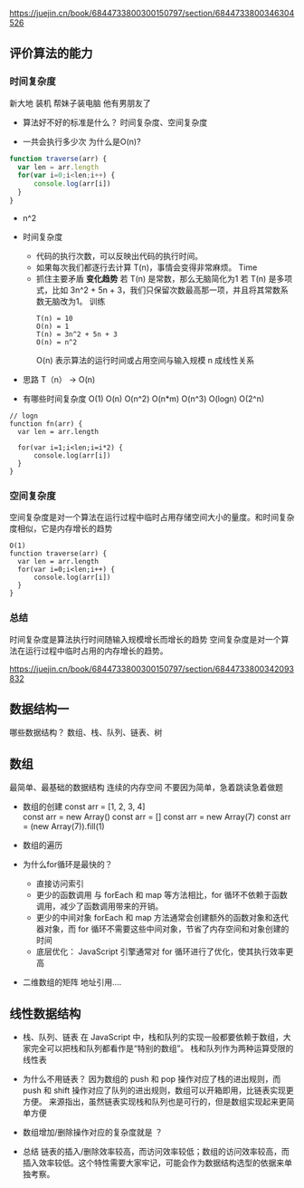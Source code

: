 https://juejin.cn/book/6844733800300150797/section/6844733800346304526

## 评价算法的能力
  ### 时间复杂度
  新大地 装机  帮妹子装电脑  他有男朋友了
  - 算法好不好的标准是什么？
  时间复杂度、空间复杂度

  - 一共会执行多少次 为什么是O(n)?
  ```js
  function traverse(arr) {
    var len = arr.length
    for(var i=0;i<len;i++) {
        console.log(arr[i])
    }
}

  ```
  - n^2 
  
  - 时间复杂度
    - 代码的执行次数，可以反映出代码的执行时间。
    - 如果每次我们都逐行去计算 T(n)，事情会变得非常麻烦。  Time
    - 抓住主要矛盾 **变化趋势**
      若 T(n) 是常数，那么无脑简化为1 
      若 T(n) 是多项式，比如 3n^2 + 5n + 3，我们只保留次数最高那一项，并且将其常数系数无脑改为1。
      训练
      ```
      T(n) = 10  
      O(n) = 1
      T(n) = 3n^2 + 5n + 3
      O(n) = n^2
      ```
      O(n) 表示算法的运行时间或占用空间与输入规模 n 成线性关系

  - 思路
    T（n） -> O(n)


  - 有哪些时间复杂度
    O(1)
    O(n)
    O(n^2)
    O(n*m)
    O(n^3)
    O(logn)
    O(2^n)

  ```
  // logn
  function fn(arr) {
    var len = arr.length  
    
    for(var i=1;i<len;i=i*2) {
        console.log(arr[i])
    }
  }
  ```

  ### 空间复杂度

  空间复杂度是对一个算法在运行过程中临时占用存储空间大小的量度。和时间复杂度相似，它是内存增长的趋势

  ```
  O(1)
  function traverse(arr) {
    var len = arr.length
    for(var i=0;i<len;i++) {
        console.log(arr[i])
    }
}

  ```
  ### 总结
  时间复杂度是算法执行时间随输入规模增长而增长的趋势
  空间复杂度是对一个算法在运行过程中临时占用的内存增长的趋势。

https://juejin.cn/book/6844733800300150797/section/6844733800342093832

## 数据结构一
  哪些数据结构？
  数组、栈、队列、链表、树
  ## 数组
  最简单、最基础的数据结构   连续的内存空间
  不要因为简单，急着跳读急着做题
  - 数组的创建
    const arr = [1, 2, 3, 4]   
    const arr = new Array()
    const arr = []
    const arr = new Array(7)
    const arr = (new Array(7)).fill(1)
  - 数组的遍历

  - 为什么for循环是最快的？
    - 直接访问索引
    - 更少的函数调用
      与 forEach 和 map 等方法相比，for 循环不依赖于函数调用，减少了函数调用带来的开销。
    - 更少的中间对象
      forEach 和 map 方法通常会创建额外的函数对象和迭代器对象，而 for 循环不需要这些中间对象，节省了内存空间和对象创建的时间
    - 底层优化： JavaScript 引擎通常对 for 循环进行了优化，使其执行效率更高

  - 二维数组的矩阵
    地址引用....

## 线性数据结构
  - 栈、队列、链表
    在 JavaScript 中，栈和队列的实现一般都要依赖于数组，大家完全可以把栈和队列都看作是“特别的数组”。
    栈和队列作为两种运算受限的线性表
  - 为什么不用链表？
    因为数组的 push 和 pop 操作对应了栈的进出规则，而 push 和 shift 操作对应了队列的进出规则，数组可以开箱即用，比链表实现更方便。 来源指出，虽然链表实现栈和队列也是可行的，但是数组实现起来更简单方便

- 数组增加/删除操作对应的复杂度就是 ？ 

- 总结
  链表的插入/删除效率较高，而访问效率较低；数组的访问效率较高，而插入效率较低。这个特性需要大家牢记，可能会作为数据结构选型的依据来单独考察。